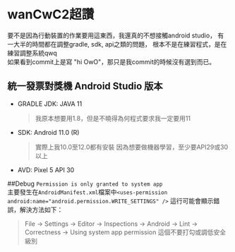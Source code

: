 # wanCwC2超讚
要不是因為行動裝置的作業要用這東西，我還真的不想接觸android studio，
有一大半的時間都在調整gradle, sdk, api之類的問題，
根本不是在練習程式，是在練習調整系統qwq <br>
如果看到commit上是寫 "hi OwO"，那只是我commit的時候沒有選到而已。

## 統一發票對獎機 Android Studio 版本
* GRADLE JDK: JAVA 11 
  > 我原本想要用1.8，但是不曉得為何程式要求我一定要用11
* SDK: Android 11.0 (R)
  > 實際上我10.0至12.0都有安裝
  > 因為想要做機器學習，至少要API29或30以上
* AVD: Pixel 5 API 30

##Debug
`Permission is only granted to system app` <br>
主要發生在`AndroidManifest.xml`檔案中`<uses-permission android:name="android.permission.WRITE_SETTINGS" />`
這行可能會顯示錯誤，解決方法如下：
> File -> Settings -> Editor -> Inspections -> Android -> Lint -> Correctness -> Using system app permission 這個不要打勾或調低安全級別